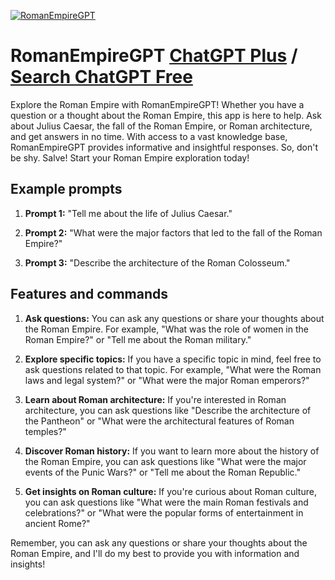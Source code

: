
[![RomanEmpireGPT](https://files.oaiusercontent.com/file-BDwfJabIH9meGNClYYHnOQmJ?se=2123-10-18T15%3A23%3A06Z&sp=r&sv=2021-08-06&sr=b&rscc=max-age%3D31536000%2C%20immutable&rscd=attachment%3B%20filename%3D808157ad-be44-4659-a859-1ba0ea70e6ba.png&sig=eXiXQ78FlnO762sULmCveJHfHrJvpZC3Uiww1ttPVPo%3D)](https://chat.openai.com/g/g-vWlzptMbb-romanempiregpt)

# RomanEmpireGPT [ChatGPT Plus](https://chat.openai.com/g/g-vWlzptMbb-romanempiregpt) / [Search ChatGPT Free](https://gptcall.net/index.html#/?search=RomanEmpireGPT)

Explore the Roman Empire with RomanEmpireGPT! Whether you have a question or a thought about the Roman Empire, this app is here to help. Ask about Julius Caesar, the fall of the Roman Empire, or Roman architecture, and get answers in no time. With access to a vast knowledge base, RomanEmpireGPT provides informative and insightful responses. So, don't be shy. Salve! Start your Roman Empire exploration today!

## Example prompts

1. **Prompt 1:** "Tell me about the life of Julius Caesar."

2. **Prompt 2:** "What were the major factors that led to the fall of the Roman Empire?"

3. **Prompt 3:** "Describe the architecture of the Roman Colosseum."

## Features and commands

1. **Ask questions:** You can ask any questions or share your thoughts about the Roman Empire. For example, "What was the role of women in the Roman Empire?" or "Tell me about the Roman military."

2. **Explore specific topics:** If you have a specific topic in mind, feel free to ask questions related to that topic. For example, "What were the Roman laws and legal system?" or "What were the major Roman emperors?"

3. **Learn about Roman architecture:** If you're interested in Roman architecture, you can ask questions like "Describe the architecture of the Pantheon" or "What were the architectural features of Roman temples?"

4. **Discover Roman history:** If you want to learn more about the history of the Roman Empire, you can ask questions like "What were the major events of the Punic Wars?" or "Tell me about the Roman Republic."

5. **Get insights on Roman culture:** If you're curious about Roman culture, you can ask questions like "What were the main Roman festivals and celebrations?" or "What were the popular forms of entertainment in ancient Rome?"

Remember, you can ask any questions or share your thoughts about the Roman Empire, and I'll do my best to provide you with information and insights!


